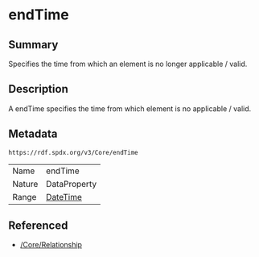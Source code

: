 <!-- Automatically generated by spec-parser v2.0.0 on 2024-01-26T22:18:46.241893+00:00 -->
<!-- SPDX-License-Identifier: Community-Spec-1.0 -->

# endTime

## Summary

Specifies the time from which an element is no longer applicable / valid.


## Description

A endTime specifies the time from which element is no applicable / valid.


## Metadata

`https://rdf.spdx.org/v3/Core/endTime`


| | |
|---|---|
| Name | endTime |
| Nature | DataProperty |
| Range | [DateTime](../Datatypes/DateTime.md) |




## Referenced

- [/Core/Relationship](../../Core/Classes/Relationship.md)

